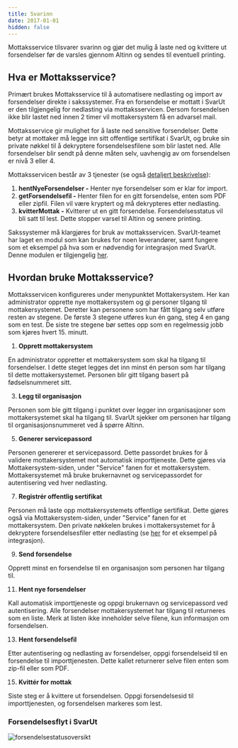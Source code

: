 ```yaml
---
title: Svarinn
date: 2017-01-01
hidden: false
---
```


Mottaksservice tilsvarer svarinn og gjør det mulig å laste ned og kvittere ut forsendelser før de varsles gjennom Altinn og sendes til eventuell printing.

## Hva er Mottaksservice?

Primært brukes Mottaksservice til å automatisere nedlasting og import av forsendelser direkte i sakssystemer. Fra en forsendelse er mottatt i SvarUt er den tilgjengelig for nedlasting via mottaksservicen. Dersom forsendelsen ikke blir lastet ned innen 2 timer vil mottakersystem få en advarsel mail.

Mottaksservice gir mulighet for å laste ned sensitive forsendelser. Dette betyr at mottaker må legge inn sitt offentlige sertifikat i SvarUt, og bruke sin private nøkkel til å dekryptere forsendelsesfilene som blir lastet ned. Alle forsendelser blir sendt på denne måten selv, uavhengig av om forsendelsen er nivå 3 eller 4.

Mottaksservicen består av 3 tjenester (se også [detaljert beskrivelse](/svarut/integrasjon/mottaksservice-rest)):

1.  **hentNyeForsendelser -** Henter nye forsendelser som er klar for import.
2.  **getForsendelsefil -** Henter filen for en gitt forsendelse, enten som PDF eller zipfil. Filen vil være kryptert og må dekrypteres etter nedlasting.
3.  **kvitterMottak -** Kvitterer ut en gitt forsendelse. Forsendelsesstatus vil bli satt til lest. Dette stopper varsel til Altinn og senere printing.

Sakssystemer må klargjøres for bruk av mottaksservicen. SvarUt-teamet har laget en modul som kan brukes for noen leverandører, samt fungere som et eksempel på hva som er nødvendig for integrasjon med SvarUt. Denne modulen er tilgjengelig [her](https://github.com/ks-no/svarut-sak-mottak).

## Hvordan bruke Mottaksservice?

Mottaksservicen konfigureres under menypunktet Mottakersystem. Her kan administrator opprette nye mottakersystem og gi personer tilgang til mottakersystemet. Deretter kan personene som har fått tilgang selv utføre resten av stegene. De første 3 stegene utføres kun én gang, steg 4 en gang som en test. De siste tre stegene bør settes opp som en regelmessig jobb som kjøres hvert 15\. minutt.

1.  **Opprett mottakersystem**

En administrator oppretter et mottakersystem som skal ha tilgang til forsendelser. I dette steget legges det inn minst én person som har tilgang til dette mottakersystemet. Personen blir gitt tilgang basert på fødselsnummeret sitt.

3.  **Legg til organisasjon**

Personen som ble gitt tilgang i punktet over legger inn organisasjoner som mottakersystemet skal ha tilgang til. SvarUt sjekker om personen har tilgang til organisasjonsnummeret ved å spørre Altinn.

5.  **Generer servicepassord**

Personen genererer et servicepassord. Dette passordet brukes for å validere mottakersystemet mot automatisk importtjeneste. Dette gjøres via Mottakersystem-siden, under "Service" fanen for et mottakersystem. Mottakersystemet må bruke brukernavnet og servicepassordet for autentisering ved hver nedlasting.

7.  **Registrér offentlig sertifikat**

Personen må laste opp mottakersystemets offentlige sertifikat. Dette gjøres også via Mottakersystem-siden, under "Service" fanen for et mottakersystem. Den private nøkkelen brukes i mottakersystemet for å dekryptere forsendelsesfiler etter nedlasting (se [her](https://github.com/ks-no/svarut-sak-mottak) for et eksempel på integrasjon).

9.  **Send forsendelse**

Opprett minst en forsendelse til en organisasjon som personen har tilgang til.

11.  **Hent nye forsendelser**

Kall automatisk importtjeneste og oppgi brukernavn og servicepassord ved autentisering. Alle forsendelser mottakersystemet har tilgang til returneres som en liste. Merk at listen ikke inneholder selve filene, kun informasjon om forsendelsen.

13.  **Hent forsendelsefil**

Etter autentisering og nedlasting av forsendelser, oppgi forsendelseid til en forsendelse til importtjenesten. Dette kallet returnerer selve filen enten som zip-fil eller som PDF.

15.  **Kvittér for mottak**

Siste steg er å kvittere ut forsendelsen. Oppgi forsendelsesid til importtjenesten, og forsendelsen markeres som lest.

### Forsendelsesflyt i SvarUt

![forsendelsestatusoversikt](https://raw.githubusercontent.com/wiki/ks-no/svarut-dokumentasjon/mottakerserviceflyt.png)

